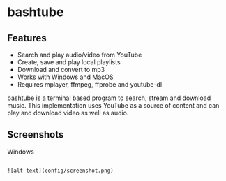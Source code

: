 bashtube
===========

Features
--------
- Search and play audio/video from YouTube
- Create, save and play local playlists
- Download and convert to mp3
- Works with Windows and MacOS
- Requires mplayer, ffmpeg, ffprobe and youtube-dl

bashtube is a terminal based program to search, stream and download music.  This implementation uses YouTube as a source of content and can play and download video as well as audio. 

Screenshots
-----------


Windows
~~~~~~

![alt text](config/screenshot.png)
